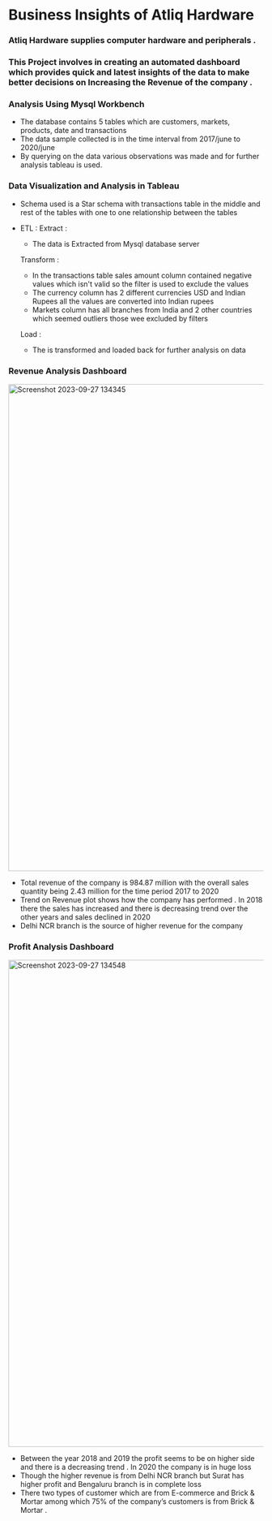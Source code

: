 # Business Insights of Atliq Hardware 

### Atliq Hardware supplies computer hardware and peripherals .

### This Project involves in creating an automated dashboard which provides quick and latest insights of the data to make better decisions on Increasing the Revenue of the company .

### Analysis Using Mysql Workbench

 * The database contains 5 tables which are customers, markets, products, date and transactions
 * The data sample collected is in the time interval from 2017/june to 2020/june
 * By querying on the data various observations was made and for further analysis tableau is used.

### Data Visualization and Analysis in Tableau

 * Schema used is a Star schema with transactions table in the middle and rest of the tables with one to one relationship between the tables

 * ETL :
    Extract :
     * The data is Extracted from Mysql database server
   
    Transform :
     * In the transactions table sales amount column contained negative values which isn't valid so the filter is used to exclude the values
     * The currency column has 2 different currencies USD and Indian Rupees all the values are converted into Indian rupees
     * Markets column has all branches from India and 2 other countries which seemed outliers those wee excluded by filters 

    Load : 
     * The is transformed and loaded back for further analysis on data
       
###  Revenue Analysis Dashboard

<img width="960" alt="Screenshot 2023-09-27 134345" src="https://github.com/sowmyah22/Sales_Insights_Project/assets/28885876/6a200ba5-dec6-4a1b-a3ee-f80fb86e4f58">

  * Total revenue of the company is 984.87 million with the overall sales quantity being 2.43 million for the time period 2017 to 2020
  * Trend on Revenue plot shows how the company has performed . In 2018 there the sales has increased and there is decreasing trend over the other years and sales 
    declined in 2020 
  * Delhi NCR branch is the source of higher revenue for the company

### Profit Analysis Dashboard

<img width="960" alt="Screenshot 2023-09-27 134548" src="https://github.com/sowmyah22/Sales_Insights_Project/assets/28885876/2b6adf33-1678-401d-9505-a1ae1351a32e">

   * Between the  year 2018 and 2019 the profit seems to be on higher side and there is a decreasing trend . In 2020 the company is in huge loss
   * Though the higher revenue is from Delhi NCR branch but Surat has higher profit and Bengaluru branch is in complete loss  
   * There two types of customer which are from E-commerce and Brick & Mortar among which  75% of the company’s customers is from Brick & Mortar .


       

